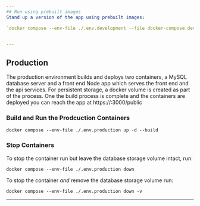 ```yaml
---
## Run using prebuilt images
Stand up a version of the app using prebuilt images:

`docker compose --env-file ./.env.development --file docker-compose.dev.yaml up --build`


---
```

## Production
The production environment builds and deploys two containers, a MySQL database server and a front end Node app which serves the front end and the api services.  For persistent storage, a docker volume is created as part of the process.  One the build process is complete and the containers are deployed you can reach the app at https://<dockerhost>:3000/public

### Build and Run the Prodcuction Containers

`docker compose --env-file ./.env.production up -d --build`

### Stop Containers
To stop the container run but leave the database storage volume intact, run:

`docker compose --env-file ./.env.production down`

To stop the container _and_ remove the database storage volume run:

`docker compose --env-file ./.env.production down -v`

---
